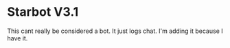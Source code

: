 # Starbot V3.1

This cant really be considered a bot. It just logs chat. I'm adding it because I have it.
